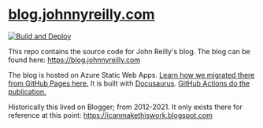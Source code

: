 # [blog.johnnyreilly.com](https://blog.johnnyreilly.com)

[![Build and Deploy](https://github.com/johnnyreilly/blog.johnnyreilly.com/actions/workflows/build-and-deploy.yml/badge.svg)](https://github.com/johnnyreilly/blog.johnnyreilly.com/actions/workflows/build-and-deploy.yml)

This repo contains the source code for John Reilly's blog. The blog can be found here: https://blog.johnnyreilly.com

The blog is hosted on Azure Static Web Apps. [Learn how we migrated there from GitHub Pages here.](https://blog.johnnyreilly.com/2022/02/01/migrating-from-github-pages-to-azure-static-web-apps) It is built with [Docusaurus](https://v2.docusaurus.io/). [GitHub Actions do the publication.](.github/workflows/build-and-deploy.yml)

Historically this lived on Blogger; from 2012-2021. It only exists there for reference at this point: https://icanmakethiswork.blogspot.com
